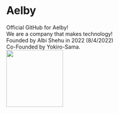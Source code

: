 # Aelby
Official GitHub for Aelby!
<br>We are a company that makes technology!</br>
Founded by Albi Shehu in 2022 (8/4/2022)
<br>Co-Founded by Yokiro-Sama.</br>
<img src="https://user-images.githubusercontent.com/68329886/182908086-0a0fa36c-a6db-46ca-8b66-df4c7fd16316.png" height="150" width="150">
